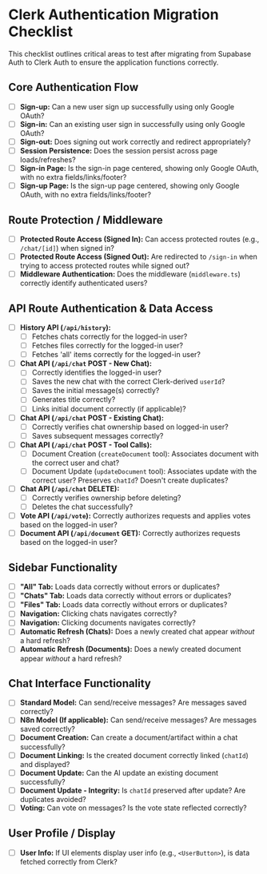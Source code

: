 # Clerk Authentication Migration Checklist

This checklist outlines critical areas to test after migrating from Supabase Auth to Clerk Auth to ensure the application functions correctly.

## Core Authentication Flow

- [ ] **Sign-up:** Can a new user sign up successfully using only Google OAuth?
- [ ] **Sign-in:** Can an existing user sign in successfully using only Google OAuth?
- [ ] **Sign-out:** Does signing out work correctly and redirect appropriately?
- [ ] **Session Persistence:** Does the session persist across page loads/refreshes?
- [ ] **Sign-in Page:** Is the sign-in page centered, showing only Google OAuth, with no extra fields/links/footer?
- [ ] **Sign-up Page:** Is the sign-up page centered, showing only Google OAuth, with no extra fields/links/footer?

## Route Protection / Middleware

- [ ] **Protected Route Access (Signed In):** Can access protected routes (e.g., `/chat/[id]`) when signed in?
- [ ] **Protected Route Access (Signed Out):** Are redirected to `/sign-in` when trying to access protected routes while signed out?
- [ ] **Middleware Authentication:** Does the middleware (`middleware.ts`) correctly identify authenticated users?

## API Route Authentication & Data Access

- [ ] **History API (`/api/history`):**
    - [ ] Fetches chats correctly for the logged-in user?
    - [ ] Fetches files correctly for the logged-in user?
    - [ ] Fetches 'all' items correctly for the logged-in user?
- [ ] **Chat API (`/api/chat` POST - New Chat):**
    - [ ] Correctly identifies the logged-in user?
    - [ ] Saves the new chat with the correct Clerk-derived `userId`?
    - [ ] Saves the initial message(s) correctly?
    - [ ] Generates title correctly?
    - [ ] Links initial document correctly (if applicable)?
- [ ] **Chat API (`/api/chat` POST - Existing Chat):**
    - [ ] Correctly verifies chat ownership based on logged-in user?
    - [ ] Saves subsequent messages correctly?
- [ ] **Chat API (`/api/chat` POST - Tool Calls):**
    - [ ] Document Creation (`createDocument` tool): Associates document with the correct user and chat?
    - [ ] Document Update (`updateDocument` tool): Associates update with the correct user? Preserves `chatId`? Doesn't create duplicates?
- [ ] **Chat API (`/api/chat` DELETE):**
    - [ ] Correctly verifies ownership before deleting?
    - [ ] Deletes the chat successfully?
- [ ] **Vote API (`/api/vote`):** Correctly authorizes requests and applies votes based on the logged-in user?
- [ ] **Document API (`/api/document` GET):** Correctly authorizes requests based on the logged-in user?

## Sidebar Functionality

- [ ] **"All" Tab:** Loads data correctly without errors or duplicates?
- [ ] **"Chats" Tab:** Loads data correctly without errors or duplicates?
- [ ] **"Files" Tab:** Loads data correctly without errors or duplicates?
- [ ] **Navigation:** Clicking chats navigates correctly?
- [ ] **Navigation:** Clicking documents navigates correctly?
- [ ] **Automatic Refresh (Chats):** Does a newly created chat appear *without* a hard refresh?
- [ ] **Automatic Refresh (Documents):** Does a newly created document appear *without* a hard refresh?

## Chat Interface Functionality

- [ ] **Standard Model:** Can send/receive messages? Are messages saved correctly?
- [ ] **N8n Model (If applicable):** Can send/receive messages? Are messages saved correctly?
- [ ] **Document Creation:** Can create a document/artifact within a chat successfully?
- [ ] **Document Linking:** Is the created document correctly linked (`chatId`) and displayed?
- [ ] **Document Update:** Can the AI update an existing document successfully?
- [ ] **Document Update - Integrity:** Is `chatId` preserved after update? Are duplicates avoided?
- [ ] **Voting:** Can vote on messages? Is the vote state reflected correctly?

## User Profile / Display

- [ ] **User Info:** If UI elements display user info (e.g., `<UserButton>`), is data fetched correctly from Clerk? 